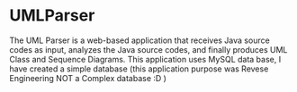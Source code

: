 # UMLParser
The UML Parser is a web-based application that receives Java source codes as input, analyzes the Java source codes, and finally produces UML Class and Sequence Diagrams. This application uses MySQL data base, I have created a simple database (this application purpose was Revese Engineering NOT a Complex database :D )      
